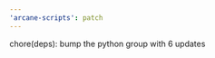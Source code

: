 ```yaml
---
'arcane-scripts': patch
---
```


<!-- markdownlint-disable MD041 -->chore(deps): bump the python group with 6 updates
